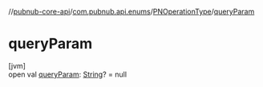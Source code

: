 //[pubnub-core-api](../../../index.md)/[com.pubnub.api.enums](../index.md)/[PNOperationType](index.md)/[queryParam](query-param.md)

# queryParam

[jvm]\
open val [queryParam](query-param.md): [String](https://kotlinlang.org/api/latest/jvm/stdlib/kotlin/-string/index.html)? = null
